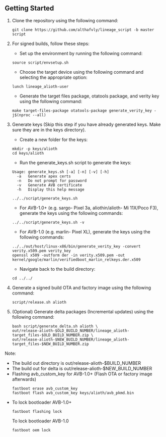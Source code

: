 ## Getting Started

1. Clone the repository using the following command:
   ```
   git clone https://github.com/althafvly/lineage_script -b master script
   ```
2. For signed builds, follow these steps:

   - Set up the environment by running the following command:

   ```
   source script/envsetup.sh
   ```

   - Choose the target device using the following command and selecting the appropriate option:

   ```
   lunch lineage_alioth-user
   ```

   - Generate the target files package, otatools package, and verity key using the following command:

   ```
   make target-files-package otatools-package generate_verity_key -j$(nproc --all)
   ```

3. Generate keys (Skip this step if you have already generated keys. Make sure they are in the keys directory).

   - Create a new folder for the keys:

   ```
   mkdir -p keys/alioth
   cd keys/alioth
   ```

   - Run the generate_keys.sh script to generate the keys:

   ```
   Usage: generate_keys.sh [-a] [-n] [-v] [-h]
     -a   Generate apex certs
     -n   Do not prompt for password
     -v   Generate AVB certificate
     -h   Display this help message
   ```

   ```
   ../../script/generate_keys.sh
   ```

   - For AVB-1.0+ (e.g. sargo- Pixel 3a, aliothin/alioth- Mi 11X/Poco F3), generate the keys using the following commands:

   ```
   ../../script/generate_keys.sh -v
   ```

   - For AVB-1.0 (e.g. marlin- Pixel XL), generate the keys using the following commands:

   ```
   ../../out/host/linux-x86/bin/generate_verity_key -convert verity.x509.pem verity_key
   openssl x509 -outform der -in verity.x509.pem -out kernel/google/marlin/verifiedboot_marlin_relkeys.der.x509
   ```

   - Navigate back to the build directory:

   ```
   cd ../../
   ```

4. Generate a signed build OTA and factory image using the following command:
   ```
   script/release.sh alioth
   ```
5. (Optional) Generate delta packages (Incremental updates) using the following command:
   ```
   bash script/generate_delta.sh alioth \
   out/release-alioth-$OLD_BUILD_NUMBER/lineage_alioth-target_files-$OLD_BUILD_NUMBER.zip \
   out/release-alioth-$NEW_BUILD_NUMBER/lineage_alioth-target_files-$NEW_BUILD_NUMBER.zip
   ```

Note:

- The build out directory is out/release-alioth-$BUILD_NUMBER
- The build out for delta is out/release-alioth-$NEW_BUILD_NUMBER
- Flashing avb_custom_key for AVB-1.0+ (Flash OTA or factory image afterwards)
  ```
  fastboot erase avb_custom_key
  fastboot flash avb_custom_key keys/alioth/avb_pkmd.bin
  ```
- To lock bootloader AVB-1.0+
  ```
  fastboot flashing lock
  ```
  To lock bootloader AVB-1.0
  ```
  fastboot oem lock
  ```
